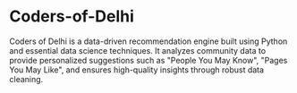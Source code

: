 # Coders-of-Delhi
Coders of Delhi is a data-driven recommendation engine built using Python and essential data science techniques. It analyzes community data to provide personalized suggestions such as "People You May Know", "Pages You May Like", and ensures high-quality insights through robust data cleaning.
